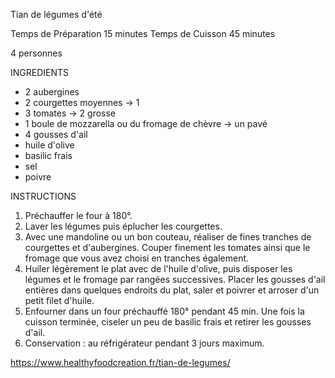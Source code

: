 Tian de légumes d'été

Temps de Préparation 15 minutes
Temps de Cuisson  45 minutes

4 personnes

INGREDIENTS

* 2 aubergines
* 2 courgettes moyennes -> 1
* 3 tomates -> 2 grosse
* 1 boule de mozzarella ou du fromage de chèvre -> un pavé
* 4 gousses d'ail
* huile d'olive
* basilic frais
* sel
* poivre

INSTRUCTIONS

1. Préchauffer le four à 180°.
2. Laver les légumes puis éplucher les courgettes.
3. Avec une mandoline ou un bon couteau, réaliser de fines tranches de courgettes et d'aubergines. Couper finement les tomates ainsi que le fromage que vous avez choisi en tranches également.
4. Huiler légèrement le plat avec de l'huile d'olive, puis disposer les légumes et le fromage par rangées successives. Placer les gousses d'ail entières dans quelques endroits du plat, saler et poivrer et arroser d'un petit filet d'huile.
5. Enfourner dans un four préchauffé 180° pendant 45 min. Une fois la cuisson terminée, ciseler un peu de basilic frais et retirer les gousses d'ail.
6. Conservation : au réfrigérateur pendant 3 jours maximum.

https://www.healthyfoodcreation.fr/tian-de-legumes/